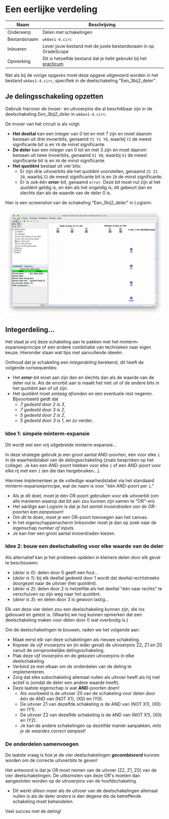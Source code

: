 # Een eerlijke verdeling

| Naam         | Beschrijving                                                                                          |
|--------------|-------------------------------------------------------------------------------------------------------|
| Onderwerp    | Delen met schakelingen                                                                                |
| Bestandsnaam | `wk6ex1-4.circ`                                                                                       |
| Inleveren    | Lever jouw bestand met de juiste bestandsnaam in op GradeScope                                        |
| Opmerking    | Dit is hetzelfde bestand dat je hebt gebruikt bij het [practicum](/problems/optellingen_schakelen.md) |

Net als bij de vorige opgaves moet deze opgave uitgevoerd worden in het bestand `wk6ex1-4.circ`, specifiek in de deelschakeling "Een_3bij2_deler".

## Je delingsschakeling opzetten

Gebruik hiervoor de invoer- en uitvoerpins die al beschikbaar zijn in de deelschakeling *Een_3bij2_deler* in `wk6ex1-4.circ`.

De invoer van het circuit is als volgt:

*   **Het deeltal** kan een integer van 0 tot en met 7 zijn en moet daarom bestaan uit drie invoerbits, genaamd `Y2 Y1 Y0`, waarbij `Y2` de meest significante bit is en `Y0` de minst significante.
*   **De deler** kan een integer van 0 tot en met 3 zijn en moet daarom bestaan uit twee invoerbits, genaamd `X1 X0`, waarbij `X1` de meest significante bit is en `X0` de minst significante.
*   **Het quotiënt** bestaat uit vier bits:
    * Er zijn drie uitvoerbits die het quotiënt voorstellen, genaamd `Z2 Z1 Z0`, waarbij `Z2` de meest significante bit is en `Z0` de minst significante.
    * Er is ook één ***error***-bit, genaamd `error`. Deze bit moet nul zijn al het quotiënt geldig is, en één als het ongeldig is; dit gebeurt dan en slechts dan als de waarde van de deler 0 is.

Hier is een screenshot van de schakeling "Een_3bij2_deler" in Logisim:

![Delingsschakeling](images/divider.png)

## Integerdeling...

Het staat je vrij deze schakeling aan te pakken met het minterm-expansieprincipe of een andere combinatie van technieken naar eigen keuze. Hieronder staan wat tips met aanvullende ideeën.

Onthoud dat je schakeling een *integerdeling* berekend, dit heeft de volgende consequenties:

*   Het ***error***-bit moet aan zijn dan en slechts dan als de waarde van de deler nul is. Als de errorbit aan is maakt het niet uit of de andere bits in het quotiënt aan of uit zijn.
*   Het quotiënt moet *omlaag afronden* en een eventuele rest negeren. Bijvoorbeeld geldt dat
    -   *7 gedeeld door 2 is 3*,
    -   *7 gedeeld door 3 is 2*,
    -   *5 gedeeld door 2 is 2*,
    -   *5 gedeeld door 3 is 1*, en zo verder..

### Idee 1: simpele minterm-expansie

Dit wordt wel een vrij uitgebreide minterm-expansie...

In deze strategie gebruik je een groot aantal AND-poorten, één voor elke `1` in de waarheidstabel van de delingsschakeling (zoals besproken op het college). Je kan een AND-poort hebben voor elke `1` of een AND-poort voor elke rij met een `1` (en die dan hergebruiken...).

Hiermee implementeer je de volledige waarheidstabel via het standaard minterm-expansieprincipe, wat de naam is voor "één AND-poort per `1`."

*   Als je dit doet, moet je één OR-poort gebruiken voor elk uitvoerbit (om alle manieren waarop dat bit aan zou kunnen zijn samen te "OR"-en).
*   Het aardige aan Logisim is dat je *het aantal invoerdraden van de OR-poorten kan aanpassen*!
*   Om dit te doen, moet je een OR-poort toevoegen aan het canvas.
*   In het eigenschappenscherm linksonder moet je dan op zoek naar de eigenschap *number of inputs*.
*   Je kan hier een groot aantal invoerdraden kiezen.

### Idee 2: bouw een deelschakeling voor elke waarde van de deler

Als alternatief kan je het probleem opdelen in kleinere delen door elk geval te beschouwen:

*   (*deler is 0*): delen door 0 geeft een fout...
*   (*deler is 1*): bij elk deeltal gedeeld door 1 wordt dat deeltal rechtstreeks doorgezet naar de uitvoer (het quotiënt).
*   (*deler is 2*): delen door 2 is hetzelfde als het deeltal "één naar rechts" te verschuiven op zijn weg naar het quotiënt.
*   (*deler is 3*): en delen door 3 is gewoon lastig...

Elk van deze vier delen zou een deelschakeling kunnen zijn, die los gebouwd en getest is. (Waarbij we nog kunnen opmerken dat een deelschakeling maken voor delen door 0 wat overbodig is.)

Om de deelschakelingen te bouwen, raden we het volgende aan:

*   Maak eerst elk van deze schakelingen als nieuwe schakeling.
*   Kopieer de vijf invoerpins en (in ieder geval) de uitvoerpins Z2, Z1 en Z0 vanuit de oorspronkelijke delingsschakeling.
*   Plak deze vijf invoerpins en de gekozen uitvoerpins in elke deelschakeling.
*   Verbind ze met elkaar om de onderdelen van de deling te implementeren.
*   Zorg dat elke subschakeling allemaal nullen als uitvoer heeft als hij niet actief is (omdat de deler een andere waarde heeft).
*   Deze laatste eigenschap is wat **AND**-poorten doen!
    -   Als voorbeeld is de uitvoer Z0 van de schakeling voor delen door één de AND van (NOT X1), (X0) en (Y0).
    -   De uitvoer Z1 van dezelfde schakeling is de AND van (NOT X1), (X0) en (Y1).
    -   De uitvoer Z2 van dezelfde schakeling is de AND van (NOT X1), (X0) en (Y2).
    -   Je kan de andere schakelingen op dezelfde manier aanpakken, *mits je de waardes correct aanpast!*

### De onderdelen samenvoegen

De laatste vraag is hoe je de vier deelschakelingen ***gecombineerd*** kunnen worden om de correcte uitvoerbits te geven!

Het antwoord is dat je OR moet nemen van de uitvoer (Z2, Z1, Z0) van de vier deelschakelingen. De uitkomsten van deze OR's moeten dan aangesloten worden op de uitvoerpins van de hoofdschakeling.
* Dit werkt *alleen maar* als de uitvoer van de deelschakelingen allemaal nullen is als de deler *anders* is dan degene die de betreffende schakeling moet behandelen.

Veel succes met de deling!